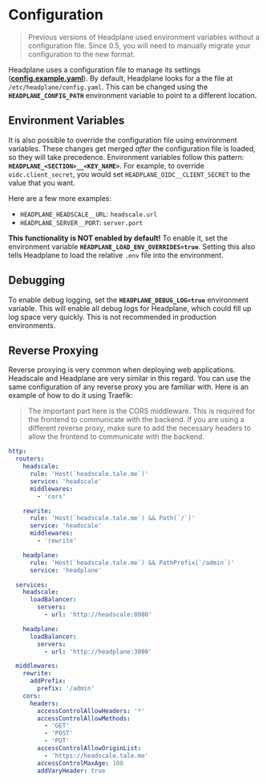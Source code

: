 # Configuration
> Previous versions of Headplane used environment variables without a configuration file.
> Since 0.5, you will need to manually migrate your configuration to the new format.

Headplane uses a configuration file to manage its settings
([**config.example.yaml**](./config.example.yaml)). By default, Headplane looks
for a the file at `/etc/headplane/config.yaml`. This can be changed using the
**`HEADPLANE_CONFIG_PATH`** environment variable to point to a different location.

## Environment Variables
It is also possible to override the configuration file using environment variables.
These changes get merged *after* the configuration file is loaded, so they will take precedence.
Environment variables follow this pattern: **`HEADPLANE_<SECTION>__<KEY_NAME>`**.
For example, to override `oidc.client_secret`, you would set `HEADPLANE_OIDC__CLIENT_SECRET`
to the value that you want.

Here are a few more examples:

- `HEADPLANE_HEADSCALE__URL`: `headscale.url`
- `HEADPLANE_SERVER__PORT`: `server.port`

**This functionality is NOT enabled by default!**
To enable it, set the environment variable **`HEADPLANE_LOAD_ENV_OVERRIDES=true`**.
Setting this also tells Headplane to load the relative `.env` file into the environment.

## Debugging
To enable debug logging, set the **`HEADPLANE_DEBUG_LOG=true`** environment variable.
This will enable all debug logs for Headplane, which could fill up log space very quickly.
This is not recommended in production environments.

## Reverse Proxying
Reverse proxying is very common when deploying web applications. Headscale and
Headplane are very similar in this regard. You can use the same configuration
of any reverse proxy you are familiar with. Here is an example of how to do it
using Traefik:

> The important part here is the CORS middleware. This is required for the
> frontend to communicate with the backend. If you are using a different reverse
> proxy, make sure to add the necessary headers to allow the frontend to communicate
> with the backend.

```yaml
http:
  routers:
    headscale:
      rule: 'Host(`headscale.tale.me`)'
      service: 'headscale'
      middlewares:
        - 'cors'

    rewrite:
      rule: 'Host(`headscale.tale.me`) && Path(`/`)'
      service: 'headscale'
      middlewares:
        - 'rewrite'

    headplane:
      rule: 'Host(`headscale.tale.me`) && PathPrefix(`/admin`)'
      service: 'headplane'

  services:
    headscale:
      loadBalancer:
        servers:
          - url: 'http://headscale:8080'

    headplane:
      loadBalancer:
        servers:
          - url: 'http://headplane:3000'

  middlewares:
    rewrite:
      addPrefix:
        prefix: '/admin'
    cors:
      headers:
        accessControlAllowHeaders: '*'
        accessControlAllowMethods:
          - 'GET'
          - 'POST'
          - 'PUT'
        accessControlAllowOriginList:
          - 'https://headscale.tale.me'
        accessControlMaxAge: 100
        addVaryHeader: true
